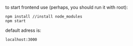 to start frontend use (perhaps, you should run it with root):
```
npm install //install node_modules
npm start
```
default adress is:
```
localhost:3000
```